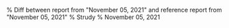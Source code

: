 % Diff between report from "November 05, 2021" and reference report from "November 05, 2021"
% Strudy
% November 05, 2021


